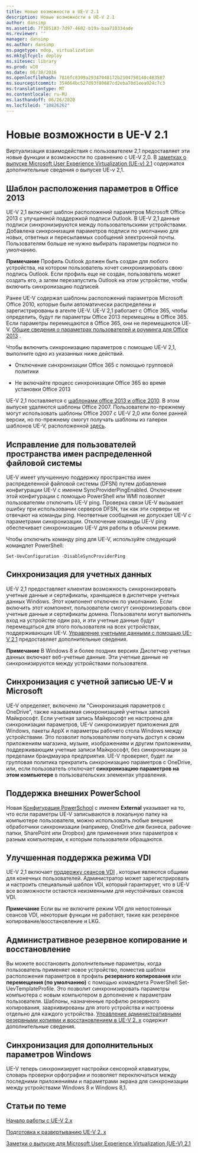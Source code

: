 ```yaml
---
title: Новые возможности в UE-V 2.1
description: Новые возможности в UE-V 2.1
author: dansimp
ms.assetid: 7f385183-7d97-4602-b19a-baa710334ade
ms.reviewer: ''
manager: dansimp
ms.author: dansimp
ms.pagetype: mdop, virtualization
ms.mktglfcycl: deploy
ms.sitesec: library
ms.prod: w10
ms.date: 08/30/2016
ms.openlocfilehash: 7816fc8309a29347048172b2104750140c483587
ms.sourcegitcommit: 354664bc527d93f80687cd2eba70d1eea024c7c3
ms.translationtype: MT
ms.contentlocale: ru-RU
ms.lasthandoff: 06/26/2020
ms.locfileid: "10826262"
---
```

# Новые возможности в UE-V 2.1


Виртуализация взаимодействия с пользователем 2,1 предоставляет эти новые функции и возможности по сравнению с UE-V 2,0. В [заметках о выпуске Microsoft User Experience Virtualization (UE-v) 2,1](microsoft-user-experience-virtualization--ue-v--21-release-notesuevv21.md) содержатся дополнительные сведения о выпуске UE-v 2,1.

## Шаблон расположения параметров в Office 2013


UE-V 2,1 включает шаблон расположений параметров Microsoft Office 2013 с улучшенной поддержкой подписи Outlook. В UE-V 2,1 данные подписи синхронизируются между пользовательскими устройствами. Добавлена синхронизация параметров подписи по умолчанию для новых, ответных и пересылаемых сообщений электронной почты. Пользователям больше не нужно выбирать параметры подписи по умолчанию.

**Примечание**  Профиль Outlook должен быть создан для любого устройства, на котором пользователь хочет синхронизировать свою подпись Outlook. Если профиль еще не создан, пользователь может создать его, а затем перезапустить Outlook на этом устройстве, чтобы включить синхронизацию подписей.

 

Ранее UE-V содержал шаблоны расположений параметров Microsoft Office 2010, которые были автоматически распределены и зарегистрированы в агенте UE-V. UE-V 2,1 работает с Office 365, чтобы определить, будут ли параметры Office 2013 перемещены в Office 365. Если параметры перемещаются в Office 365, они не перемещаются UE-V. [Общие сведения о параметрах пользователей и роуминга для Office 2013](https://go.microsoft.com/fwlink/p/?LinkID=391220) .

Чтобы включить синхронизацию параметров с помощью UE-V 2,1, выполните одно из указанных ниже действий.

-   Отключение синхронизации Office 365 с помощью групповой политики

-   Не включайте процесс синхронизации Office 365 во время установки Office 2013

UE-V 2,1 поставляется с [шаблонами office 2013 и office 2010](https://technet.microsoft.com/library/dn458932.aspx#autosyncsettings). В этом выпуске удаляются шаблоны Office 2007. Пользователи по-прежнему могут использовать шаблоны Office 2007 с UE-V 2,0 или более ранней версии, но по-прежнему смогут получать шаблоны из галереи шаблонов UE-V, расположенной [здесь](https://go.microsoft.com/fwlink/p/?LinkID=246589).

## Исправление для пользователей пространства имен распределенной файловой системы


UE-V имеет улучшенную поддержку пространства имен распределенной файловой системы (DFSN) путем добавления конфигурации UE-V с именем SyncProviderPingEnabled. Отключение этой конфигурации с помощью PowerShell или WMI позволяет пользователям отключить UE-V ping. Проверка связи UE-V вызывает ошибку при использовании серверов DFSN, так как эти серверы не отвечают на команды ping. Неответные сообщения не допускает UE-V с параметрами синхронизации. Отключение команды UE-V ping обеспечивает синхронизацию UE-V для работы в обычном режиме.

Чтобы отключить команду ping для UE-V, используйте следующий командлет PowerShell:

``` syntax
Set-UevConfiguration -DisableSyncProviderPing
```

## Синхронизация для учетных данных


UE-V 2,1 предоставляет клиентам возможность синхронизировать учетные данные и сертификаты, хранящиеся в диспетчере учетных данных Windows. Этот компонент отключен по умолчанию. Если включить этот компонент, пользователи смогут синхронизировать свои учетные данные и сертификаты домена. Пользователи могут выполнять вход на устройстве один раз, и эти учетные данные будут перемещаться для этого пользователя на всех устройствах, поддерживающих UE-V. [Управление учетными данными с помощью UE-V 2,1](https://technet.microsoft.com/library/dn458932.aspx#creds) предоставляет дополнительные сведения.

**Примечание**  В Windows 8 и более поздних версиях Диспетчер учетных данных включает веб-учетные данные. Эти учетные данные не синхронизируются между устройствами пользователя.

 

## Синхронизация с учетной записью UE-V и Microsoft


UE-V определяет, включено ли "Синхронизация параметров с OneDrive", также называемая синхронизацией учетных записей Майкрософт. Если учетная запись Майкрософт не настроена для синхронизации параметров, UE-V синхронизирует приложения для Windows, пакеты AppX и параметры рабочего стола Windows между устройствами. Это позволит пользователям получать доступ к своим приложениям магазина, музыке, изображениям и другим приложениям, поддерживающим учетные записи Майкрософт, без синхронизации за пределами брандмауэра предприятия. UE-V проверяет, будет ли групповая политика прекратить синхронизацию параметров с OneDrive, или, если пользователь отключает **синхронизацию параметров на этом компьютере** в пользовательских элементах управления.

## Поддержка внешних PowerSchool


Новая [Конфигурация PowerSchool](https://technet.microsoft.com/library/dn554321.aspx) с именем **External** указывает на то, что если параметры UE-V записываются в локальную папку на компьютере пользователя, можно использовать любые внешние обработчики синхронизации (например, OneDrive для бизнеса, рабочие папки, SharePoint или Dropbox) для применения этих параметров к разным компьютерам, к которым пользователи обращаются.

## Улучшенная поддержка режима VDI


UE-V 2,1 включает [поддержку сеансов VDI](https://technet.microsoft.com/library/dn458932.aspx#vdi) , которые являются общими для конечных пользователей. Администратор может зарегистрировать и настроить специальный шаблон VDI, который гарантирует, что в UE-V все возможности остаются неизменными для неустойчивых сеансов VDI.

**Примечание**  Если вы не включите режим VDI для непостоянных сеансов VDI, некоторые функции не работают, такие как резервное копирование/восстановление и LKG.

 

## Административное резервное копирование и восстановление


Вы можете восстановить дополнительные параметры, когда пользователь применяет новое устройство, поместив шаблон расположения параметров в профиль **резервного копирования** или **перемещения (по умолчанию)** с помощью командлета PowerShell Set-UevTemplateProfile. Это позволит синхронизировать параметры компьютера с новым компьютером в дополнение к параметрам пользователя. Шаблоны, назначенные профилю резервного копирования, заархивированы для этого устройства и настроены отдельно для каждого устройства. [Управление административными резервными копиями и восстановлением в UE-V 2. x](manage-administrative-backup-and-restore-in-ue-v-2x-new-topic-for-21.md) содержит дополнительные сведения.

## Синхронизация для дополнительных параметров Windows


UE-V теперь синхронизирует настройки сенсорной клавиатуры, словарь проверки орфографии и позволяет переключаться между последними приложениями и параметрами экрана для синхронизации между устройствами Windows 8 и Windows 8,1.






## Статьи по теме


[Начало работы с UE-V 2.x](get-started-with-ue-v-2x-new-uevv2.md)

[Подготовка к развертыванию UE-V 2. x](prepare-a-ue-v-2x-deployment-new-uevv2.md)

[Заметки о выпуске для Microsoft User Experience Virtualization (UE-V) 2.1](microsoft-user-experience-virtualization--ue-v--21-release-notesuevv21.md)

 

 





